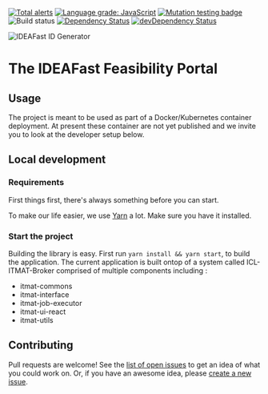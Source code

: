 [![Total alerts](https://img.shields.io/lgtm/alerts/g/ideafast/ideafast-portal.svg?logo=lgtm&logoWidth=18)](https://lgtm.com/projects/g/ideafast/ideafast-portal/alerts/)
[![Language grade: JavaScript](https://img.shields.io/lgtm/grade/javascript/g/ideafast/ideafast-portal.svg?logo=lgtm&logoWidth=18)](https://lgtm.com/projects/g/ideafast/ideafast-portal/context:javascript)
[![Mutation testing badge](https://img.shields.io/endpoint?style=flat&url=https%3A%2F%2Fbadge-api.stryker-mutator.io%2Fgithub.com%2Fideafast%2Fideafast-portal%2Fmaster)](https://dashboard.stryker-mutator.io/reports/github.com/ideafast/ideafast-portal/master)
![Build status](https://github.com/ideafast/ideafast-portal/workflows/Test%20and%20Build%20CI/badge.svg)
[![Dependency Status](https://img.shields.io/david/ideafast/ideafast-portal.svg)](https://david-dm.org/ideafast/ideafast-portal)
[![devDependency Status](https://img.shields.io/david/dev/ideafast/ideafast-portal.svg)](https://david-dm.org/ideafast/ideafast-portal?type=dev)

![IDEAFast ID Generator](https://avatars3.githubusercontent.com/u/60649739?s=100&v=4)

# The IDEAFast Feasibility Portal

## Usage

The project is meant to be used as part of a Docker/Kubernetes container deployment. At present these container are not yet published and we invite you to look at the developer setup below.

## Local development

### Requirements

First things first, there's always something before you can start.

To make our life easier, we use [Yarn](https://yarnpkg.com/) a lot. Make sure you have it installed.

### Start the project

Building the library is easy. First run `yarn install && yarn start`, to build the application. The current application is built ontop of a system called ICL-ITMAT-Broker comprised of multiple components including :

- itmat-commons
- itmat-interface
- itmat-job-executor
- itmat-ui-react
- itmat-utils

## Contributing
Pull requests are welcome!
See the [list of open issues](https://github.com/ideafast/ideafast-portal/issues) to get an idea of what you could work on.
Or, if you have an awesome idea, please [create a new issue](https://github.com/ideafast/ideafast-portal/issues/new).
